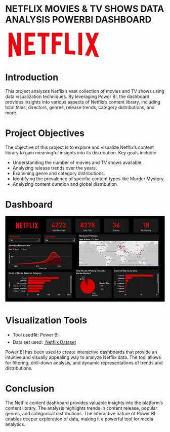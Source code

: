 <h1><a name="netflix">NETFLIX MOVIES & TV SHOWS DATA ANALYSIS POWERBI DASHBOARD</a></h1>

<img src="Netflixlogo.png" alt="Netflix Logo" width="300">

<h1><a name="introduction">Introduction</a></h1>
<P>This project analyzes Netflix’s vast collection of movies and TV shows using data visualization techniques. By leveraging Power BI, the dashboard provides insights into various aspects of Netflix’s content library, including total titles, directors, genres, release trends, category distributions, and more.</P>

<h1><a name="projectobjectives">Project Objectives</a></h1>

<P>The objective of this project is to explore and visualize Netflix’s content library to gain meaningful insights into its distribution. Key goals include:</P>
<ul>
<li> Understanding the number of movies and TV shows available.</li>
<li>Analyzing release trends over the years.</li>
<li>Examining genre and category distributions.</li>
<li>Identifying the prevalence of specific content types like Murder Mystery.</li>
<li>Analyzing content duration and global distribution.</li>
</ul>
<h1><a name='dashboard'>Dashboard</a></h1>

<img src="NetflixDashboard.png" width="1000" alt="Dasboard">

<h1><a name="visualizationtools">Visualization Tools</a></h1>
<ul><li>Tool used🛠️: Power BI</li>
<li> Data set used: <a href="https://www.kaggle.com/datasets/shivamb/netflix-shows">
         <img src=" Netflix Dataset" alt=""> Netflix Dataset</a></li></ul>
Power BI has been used to create interactive dashboards that provide an intuitive and visually appealing way to analyze Netflix data. The tool allows for filtering, drill-down analysis, and dynamic representations of trends and distributions.

<h1><a name="conclusion">Conclusion</a></h1>

<p>The Netflix content dashboard provides valuable insights into the platform’s content library. The analysis highlights trends in content release, popular genres, and categorical distributions. The interactive nature of Power BI enables deeper exploration of data, making it a powerful tool for media analytics.</p>

